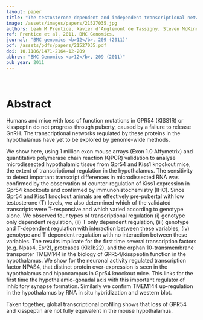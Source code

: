 ```yaml
---
layout: paper
title: "The testosterone-dependent and independent transcriptional networks in the hypothalamus of Gpr54 and Kiss1 knockout male mice are not fully equivalent."
image: /assets/images/papers/21527035.jpg
authors: Leah M Prentice, Xavier d'Anglemont de Tassigny, Steven McKinney, Teresa Ruiz de Algara, Damian Yap, Gulisa Turashvili, Steven Poon, Margaret Sutcliffe, Pat Allard, Angela Burleigh, John Fee, David G Huntsman, William H Colledge, Samuel A J Aparicio
ref: Prentice et al. 2011. BMC Genomics.
journal: "BMC genomics <b>12</b>, 209 (2011)"
pdf: /assets/pdfs/papers/21527035.pdf
doi: 10.1186/1471-2164-12-209
abbrev: "BMC Genomics <b>12</b>, 209 (2011)"
pub_year: 2011
---
```


<br />
<div data-badge-popover="right" data-badge-type="donut" data-pmid="21527035" data-hide-no-mentions="true" class="altmetric-embed"></div>

# Abstract

Humans and mice with loss of function mutations in GPR54 (KISS1R) or kisspeptin do not progress through puberty, caused by a failure to release GnRH. The transcriptional networks regulated by these proteins in the hypothalamus have yet to be explored by genome-wide methods.

We show here, using 1 million exon mouse arrays (Exon 1.0 Affymetrix) and quantitative polymerase chain reaction (QPCR) validation to analyse microdissected hypothalamic tissue from Gpr54 and Kiss1 knockout mice, the extent of transcriptional regulation in the hypothalamus. The sensitivity to detect important transcript differences in microdissected RNA was confirmed by the observation of counter-regulation of Kiss1 expression in Gpr54 knockouts and confirmed by immunohistochemistry (IHC). Since Gpr54 and Kiss1 knockout animals are effectively pre-pubertal with low testosterone (T) levels, we also determined which of the validated transcripts were T-responsive and which varied according to genotype alone. We observed four types of transcriptional regulation (i) genotype only dependent regulation, (ii) T only dependent regulation, (iii) genotype and T-dependent regulation with interaction between these variables, (iv) genotype and T-dependent regulation with no interaction between these variables. The results implicate for the first time several transcription factors (e.g. Npas4, Esr2), proteases (Klk1b22), and the orphan 10-transmembrane transporter TMEM144 in the biology of GPR54/kisspeptin function in the hypothalamus. We show for the neuronal activity regulated transcription factor NPAS4, that distinct protein over-expression is seen in the hypothalamus and hippocampus in Gpr54 knockout mice. This links for the first time the hypothalamic-gonadal axis with this important regulator of inhibitory synapse formation. Similarly we confirm TMEM144 up-regulation in the hypothalamus by RNA in situ hybridization and western blot.

Taken together, global transcriptional profiling shows that loss of GPR54 and kisspeptin are not fully equivalent in the mouse hypothalamus.

